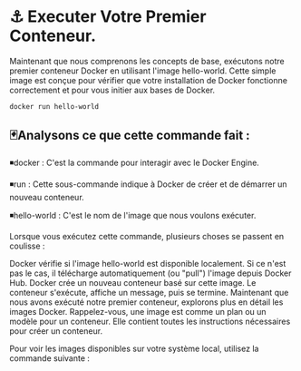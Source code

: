 # ⚓ Executer Votre Premier Conteneur.

Maintenant que nous comprenons les concepts de base, exécutons notre premier conteneur Docker en utilisant l'image hello-world. Cette simple image est conçue pour vérifier que votre installation de Docker fonctionne correctement et pour vous initier aux bases de Docker.

```
docker run hello-world
```


🃏Analysons ce que cette commande fait :
------------------------------------------

◾docker : C'est la commande pour interagir avec le Docker Engine.

◾run : Cette sous-commande indique à Docker de créer et de démarrer un nouveau conteneur.

◾hello-world : C'est le nom de l'image que nous voulons exécuter.

Lorsque vous exécutez cette commande, plusieurs choses se passent en coulisse :

Docker vérifie si l'image hello-world est disponible localement.
Si ce n'est pas le cas, il télécharge automatiquement (ou "pull") l'image depuis Docker Hub.
Docker crée un nouveau conteneur basé sur cette image.
Le conteneur s'exécute, affiche un message, puis se termine.
Maintenant que nous avons exécuté notre premier conteneur, explorons plus en détail les images Docker. Rappelez-vous, une image est comme un plan ou un modèle pour un conteneur. Elle contient toutes les instructions nécessaires pour créer un conteneur.

Pour voir les images disponibles sur votre système local, utilisez la commande suivante :

```

```

